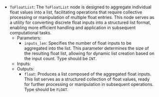- `ToFloatList`: The `ToFloatList` node is designed to aggregate individual float values into a list, facilitating operations that require collective processing or manipulation of multiple float entries. This node serves as a utility for converting discrete float inputs into a structured list format, enabling more efficient handling and application in subsequent computational tasks.
    - Parameters:
        - `inputs_len`: Specifies the number of float inputs to be aggregated into the list. This parameter determines the size of the resulting float list, allowing for dynamic list creation based on the input count. Type should be `INT`.
    - Inputs:
    - Outputs:
        - `float`: Produces a list composed of the aggregated float inputs. This list serves as a structured collection of float values, ready for further processing or manipulation in subsequent operations. Type should be `FLOAT`.
